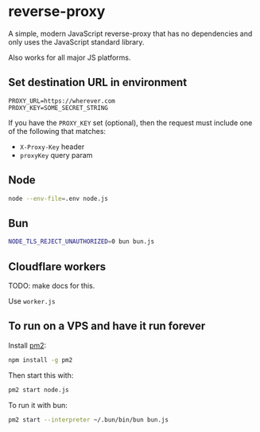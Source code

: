 # reverse-proxy

A simple, modern JavaScript reverse-proxy that has no dependencies and only uses the JavaScript standard library.

Also works for all major JS platforms. 

## Set destination URL in environment

```
PROXY_URL=https://wherever.com
PROXY_KEY=SOME_SECRET_STRING
```

If you have the `PROXY_KEY` set (optional), then the request must include one of the following
that matches:

- `X-Proxy-Key` header
- `proxyKey` query param

## Node

```sh
node --env-file=.env node.js
```

## Bun

```sh
NODE_TLS_REJECT_UNAUTHORIZED=0 bun bun.js
```

## Cloudflare workers

TODO: make docs for this.

Use `worker.js`

## To run on a VPS and have it run forever

Install [pm2](https://github.com/Unitech/pm2):

```sh
npm install -g pm2
```

Then start this with:

```sh
pm2 start node.js
```

To run it with bun:

```sh
pm2 start --interpreter ~/.bun/bin/bun bun.js
```